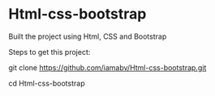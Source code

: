 # Html-css-bootstrap

Built the project using Html, CSS and Bootstrap

Steps to get this project:

git clone https://github.com/iamabv/Html-css-bootstrap.git

cd Html-css-bootstrap

